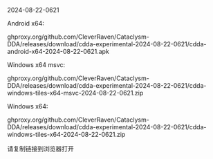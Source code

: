 2024-08-22-0621

Android x64:

ghproxy.org/github.com/CleverRaven/Cataclysm-DDA/releases/download/cdda-experimental-2024-08-22-0621/cdda-android-x64-2024-08-22-0621.apk

Windows x64 msvc:

ghproxy.org/github.com/CleverRaven/Cataclysm-DDA/releases/download/cdda-experimental-2024-08-22-0621/cdda-windows-tiles-x64-msvc-2024-08-22-0621.zip

Windows x64:

ghproxy.org/github.com/CleverRaven/Cataclysm-DDA/releases/download/cdda-experimental-2024-08-22-0621/cdda-windows-tiles-x64-2024-08-22-0621.zip

请复制链接到浏览器打开

